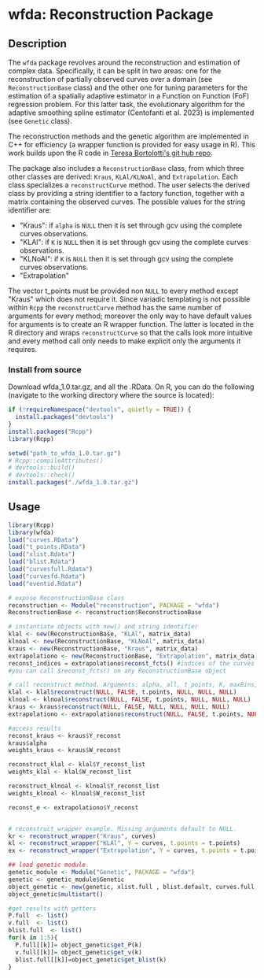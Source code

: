 # wfda: Reconstruction Package

## Description
The `wfda` package revolves around the reconstruction and estimation of complex data. Specifically, it can be split in two areas: one for the reconstruction of partially observed curves over a domain (see `ReconstructionBase` class) and the other one for tuning parameters for the estimation of a spatially adaptive estimator in a Function on Function (FoF) regression problem. For this latter task, the evolutionary algorithm for the adaptive smoothing spline estimator (Centofanti et al. 2023) is implemented (see `Genetic` class). 

The reconstruction methods and the genetic algorithm are implemented in C++ for efficiency (a wrapper function is provided for easy usage in R). This work builds upon the R code in [Teresa Bortolotti's git hub repo](https://github.com/tbortolotti/WFDA.git).

The package also includes a `ReconstructionBase` class, from which three other classes are derived: `Kraus`, `KLAl/KLNoAl`, and `Extrapolation`. Each class specializes a `reconstructCurve` method. The user selects the derived class by providing a string identifier to a factory function, together with a matrix containing the observed curves. The possible values for the string identifier are:

- "Kraus": if `alpha` is `NULL` then it is set through gcv using the complete curves observations.
- "KLAl": if `K` is `NULL` then it is set through gcv using the complete curves observations.
- "KLNoAl": if `K` is `NULL` then it is set through gcv using the complete curves observations.
- "Extrapolation"

The vector t_points must be provided non `NULL` to every method except "Kraus" which does not require it.
Since variadic templating is not possible within `Rcpp` the `reconstructCurve` method has the same number of arguments for every method; moreover the only way to have default values for arguments is to create an R wrapper function. The latter is located in the R directory and wraps `reconstructCurve` so that the calls look more intuitive and every method call only needs to make explicit only the arguments it requires.

### Install from source
Download wfda_1.0.tar.gz, and all the .RData.
On R, you can do the following (navigate to the working directory where the source is located):
```R
if (!requireNamespace("devtools", quietly = TRUE)) {
  install.packages("devtools")
}
install.packages("Rcpp")
library(Rcpp)

setwd("path_to_wfda_1.0.tar.gz")
# Rcpp::compileAttributes()
# devtools::build()
# devtools::check()
install.packages("./wfda_1.0.tar.gz")
```
## Usage
```R
library(Rcpp)
library(wfda)
load("curves.RData")
load("t_points.RData")
load("xlist.Rdata")
load("blist.Rdata")
load("curvesfull.Rdata")
load("curvesfd.Rdata")
load("eventid.Rdata")

# expose ReconstructionBase class
reconstruction <- Module("reconstruction", PACKAGE = "wfda")
ReconstructionBase <- reconstruction$ReconstructionBase

# instantiate objects with new() and string identifier
klal <- new(ReconstructionBase, "KLAl", matrix_data)
klnoal <- new(ReconstructionBase, "KLNoAl", matrix_data)
kraus <- new(ReconstructionBase, "Kraus", matrix_data)
extrapolationo <- new(ReconstructionBase, "Extrapolation", matrix_data)
reconst_indices = extrapolationo$reconst_fcts() #indices of the curves to reconstruct
#you can call $reconst_fcts() on any ReconstructionBase object

# call reconstruct method. Arguments: alpha, all, t_points, K, maxBins, nRegGrid
klal <- klal$reconstruct(NULL, FALSE, t.points, NULL, NULL, NULL)
klnoal <- klnoal$reconstruct(NULL, FALSE, t.points, NULL, NULL, NULL)
kraus <- kraus$reconstruct(NULL, FALSE, NULL, NULL, NULL, NULL)
extrapolationo <- extrapolationo$reconstruct(NULL, FALSE, t.points, NULL, NULL, NULL)

#access results
reconst_kraus <- kraus$Y_reconst
kraus$alpha
weights_kraus <- kraus$W_reconst

reconstruct_klal <- klal$Y_reconst_list
weights_klal <- klal$W_reconst_list

reconstruct_klnoal <- klnoal$Y_reconst_list
weights_klnoal <- klnoal$W_reconst_list

reconst_e <- extrapolationo$Y_reconst


# reconstruct_wrapper example. Missing arguments default to NULL.
kr <- reconstruct_wrapper("Kraus", curves)
kl <- reconstruct_wrapper("KLAl", Y = curves, t.points = t.points)
ex <- reconstruct_wrapper("Extrapolation", Y = curves, t.points = t.points)

## load genetic module
genetic_module <- Module("Genetic", PACKAGE = "wfda")
genetic <- genetic_module$Genetic
object_genetic <- new(genetic, xlist.full , blist.default, curves.full, curves.fd, t.points, event.id) #mettere xlist
object_genetic$multistart()

#get results with getters
P.full  <- list()
v.full  <- list()
blist.full  <- list()
for(k in 1:5){
  P.full[[k]]= object_genetic$get_P(k)
  v.full[[k]]= object_genetic$get_v(k)
  blist.full[[k]]=object_genetic$get_blist(k)
}

```

